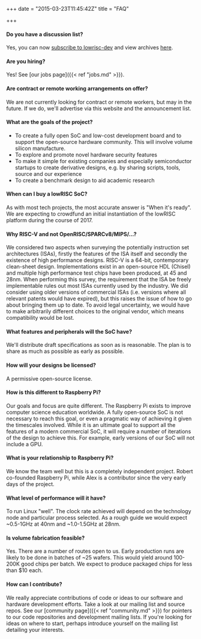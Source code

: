 +++
date = "2015-03-23T11:45:42Z"
title = "FAQ"

+++
#### Do you have a discussion list?

  Yes, you can now [subscribe 
  to lowrisc-dev](http://listmaster.pepperfish.net/cgi-bin/mailman/listinfo/lowrisc-dev-lists.lowrisc.org) and view archives [here](http://listmaster.pepperfish.net/pipermail/lowrisc-dev-lists.lowrisc.org/).

#### Are you hiring?

Yes! See [our jobs page]({{< ref "jobs.md" >}}).

#### Are contract or remote working arrangements on offer?

  We are not currently looking for contract or remote workers, but may in the 
  future. If we do, we'll advertise via this website and the announcement 
  list.

#### What are the goals of the project?

*   To create a fully open SoC and low-cost development board and to      support the open-source hardware community. This will involve volume      silicon manufacture.
*   To explore and promote novel hardware security features
*   To make it simple for existing companies and especially semiconductor      startups to create derivative designs, e.g. by sharing scripts, tools,      source and our experience
*   To create a benchmark design to aid academic research

#### When can I buy a lowRISC SoC?

  As with most tech projects, the most accurate answer is "When it's ready".  
  We are expecting to crowdfund an initial instantiation of the lowRISC 
  platform during the course of 2017.

#### Why RISC-V and not OpenRISC/SPARCv8/MIPS/...?

  We considered two aspects when surveying the potentially instruction set 
  architectures (ISAs), firstly the features of the ISA itself and secondly 
  the existence of high performance designs. RISC-V is a 64-bit, 
  contemporary clean-sheet design. Implementations exist in an open-source 
  HDL (Chisel) and multiple high performance test chips have been produced, 
  at 45 and 28nm. When performing this survey, the requirement that the ISA 
  be freely implementable rules out most ISAs currently used by the 
  industry. We did consider using older versions of commercial ISAs (i.e. 
  versions where all relevant patents would have expired), but this raises 
  the issue of how to go about bringing them up to date. To avoid legal 
  uncertainty, we would have to make arbitrarily different choices to the 
  original vendor, which means compatibility would be lost.

#### What features and peripherals will the SoC have?

  We'll distribute draft specifications as soon as is reasonable. The plan 
  is to share as much as possible as early as possible.

#### How will your designs be licensed?

  A permissive open-source license.

#### How is this different to Raspberry Pi?

  Our goals and focus are quite different. The Raspberry Pi exists to 
  improve computer science education worldwide. A fully open-source SoC is 
  not necessary to reach this goal, or even a pragmatic way of achieving it 
  given the timescales involved. While it is an ultimate goal to support all 
  the features of a modern commercial SoC, it will require a number of 
  iterations of the design to achieve this. For example, early versions of 
  our SoC will not include a GPU.

#### What is your relationship to Raspberry Pi?

  We know the team well but this is a completely independent project.
  Robert co-founded Raspberry Pi, while Alex is a contributor since the very 
  early days of the project.

#### What level of performance will it have?

  To run Linux "well". The clock rate achieved will depend on the technology 
  node and particular process selected. As a rough guide we would expect 
  ~0.5-1GHz at 40nm and ~1.0-1.5GHz at 28nm.

#### Is volume fabrication feasible?

  Yes. There are a number of routes open to us. Early production runs are 
  likely to be done in batches of ~25 wafers. This would yield around 
  100-200K good chips per batch. We expect to produce packaged chips for 
  less than $10 each. 

#### How can I contribute?

  We really appreciate contributions of code or ideas to our software and 
  hardware development efforts. Take a look at our mailing list and source 
  repos. See our [community page]({{< ref "community.md" >}}) for pointers to 
  our code repositories and development mailing lists. If you're looking for 
  ideas on where to start, perhaps introduce yourself on the mailing list 
  detailing your interests.
